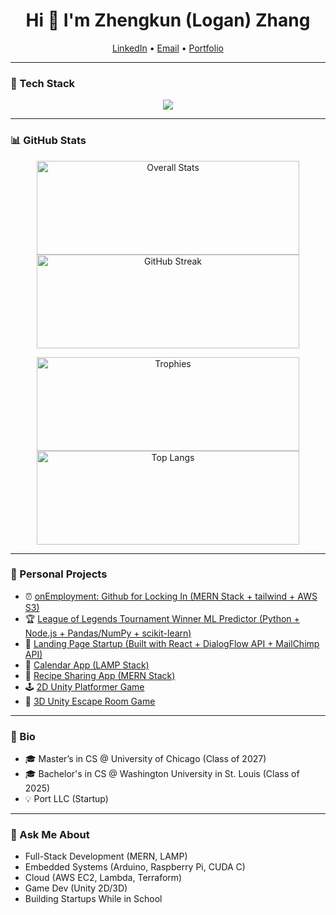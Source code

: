 <h1 align="center">Hi 👋 I'm Zhengkun (Logan) Zhang</h1>

<p align="center">
  <a href="https://www.linkedin.com/in/zhengkun-zhang-404b77229/" target="_blank">LinkedIn</a> • 
  <a href="mailto:loganzhang2016@gmail.com">Email</a> • 
  <a href="https://loganzzz7.github.io/portfolio/" target="_blank">Portfolio</a>
</p>

---

### 🧰 Tech Stack  
<p align="center">
  <img src="https://skillicons.dev/icons?i=python,cpp,c,html,css,js,java,cs,react,vim,terraform,nodejs,mongodb,mysql,php,aws,docker,linux,bash,arduino,raspberrypi,androidstudio,unity,github" />
</p>

---

### 📊 GitHub Stats  
<p align="center">
  <img src="https://github-readme-stats.vercel.app/api?username=loganzzz7&show_icons=true&count_private=true&theme=radical" alt="Overall Stats" width="420" height="150"/>
  <img src="https://streak-stats.demolab.com?user=loganzzz7&theme=radical" alt="GitHub Streak" width="420" height="150"/>
</p>
<p align="center">
  <img src="https://github-profile-trophy.vercel.app/?username=loganzzz7&theme=radical&no-bg=true&margin-w=10&column=4" alt="Trophies" width="420" height="150" />
  <img src="https://github-readme-stats.vercel.app/api/top-langs/?username=loganzzz7&layout=compact&theme=radical" alt="Top Langs" width="420" height="150"/>
</p>

---

### 🚀 Personal Projects

- ⏰ [onEmployment: Github for Locking In (MERN Stack + tailwind + AWS S3)](https://github.com/loganzzz7/onemployment)
- 🏆 [League of Legends Tournament Winner ML Predictor (Python + Node.js + Pandas/NumPy + scikit-learn)](https://github.com/loganzzz7/lol-tourney-prediction)
- 🔌 [Landing Page Startup (Built with React + DialogFlow API + MailChimp API)](https://github.com/loganzzz7/portchargers.info)
- 📅 [Calendar App (LAMP Stack)](https://github.com/loganzzz7/calendar-app)
- 🥘 [Recipe Sharing App (MERN Stack)](https://github.com/loganzzz7/recipe-sharing-app)
- 🕹️ [2D Unity Platformer Game](https://ottoma.itch.io/finalproject)
- 🧟 [3D Unity Escape Room Game](https://ioleg.itch.io/backrooms)

---

### 📝 Bio

- 🎓 Master’s in CS @ University of Chicago (Class of 2027)
- 🎓 Bachelor's in CS @ Washington University in St. Louis (Class of 2025)
- 💡 Port LLC (Startup)

---

### 💬 Ask Me About

- Full-Stack Development (MERN, LAMP)
- Embedded Systems (Arduino, Raspberry Pi, CUDA C)
- Cloud (AWS EC2, Lambda, Terraform)
- Game Dev (Unity 2D/3D)
- Building Startups While in School
